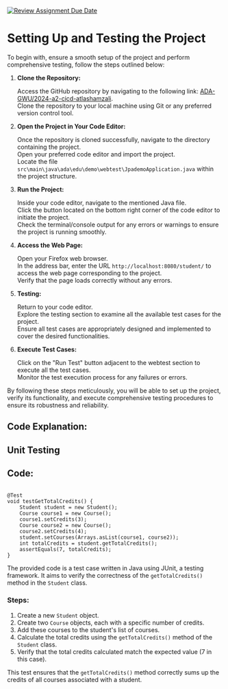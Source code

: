 [![Review Assignment Due Date](https://classroom.github.com/assets/deadline-readme-button-24ddc0f5d75046c5622901739e7c5dd533143b0c8e959d652212380cedb1ea36.svg)](https://classroom.github.com/a/jwssRZI4)
<!DOCTYPE html>
<html lang="en">
<head>
<meta charset="UTF-8">
<meta name="viewport" content="width=device-width, initial-scale=1.0">
</head>
<body>

<h1>Setting Up and Testing the Project</h1>

<p>To begin with, ensure a smooth setup of the project and perform comprehensive testing, follow the steps outlined below:</p>

<ol>
  <li><strong>Clone the Repository:</strong>
    <p>Access the GitHub repository by navigating to the following link: <a href="https://github.com/ADA-GWU/2024-a2-cicd-atlashamzali">ADA-GWU/2024-a2-cicd-atlashamzali</a>.<br>
    Clone the repository to your local machine using Git or any preferred version control tool.</p>
  </li>

  <li><strong>Open the Project in Your Code Editor:</strong>
    <p>Once the repository is cloned successfully, navigate to the directory containing the project.<br>
    Open your preferred code editor and import the project.<br>
    Locate the file <code>src\main\java\ada\edu\demo\webtest\JpademoApplication.java</code> within the project structure.</p>
  </li>

  <li><strong>Run the Project:</strong>
    <p>Inside your code editor, navigate to the mentioned Java file.<br>
    Click the button located on the bottom right corner of the code editor to initiate the project.<br>
    Check the terminal/console output for any errors or warnings to ensure the project is running smoothly.</p>
  </li>

  <li><strong>Access the Web Page:</strong>
    <p>Open your Firefox web browser.<br>
    In the address bar, enter the URL <code>http://localhost:8080/student/</code> to access the web page corresponding to the project.<br>
    Verify that the page loads correctly without any errors.</p>
  </li>

  <li><strong>Testing:</strong>
    <p>Return to your code editor.<br>
    Explore the testing section to examine all the available test cases for the project.<br>
    Ensure all test cases are appropriately designed and implemented to cover the desired functionalities.</p>
  </li>

  <li><strong>Execute Test Cases:</strong>
    <p>Click on the "Run Test" button adjacent to the webtest section to execute all the test cases.<br>
    Monitor the test execution process for any failures or errors.</p>
  </li>
</ol>

<p>By following these steps meticulously, you will be able to set up the project, verify its functionality, and execute comprehensive testing procedures to ensure its robustness and reliability.</p>

<h2>Code Explanation:</h2>
<h2>Unit Testing<h2>
<h2>Code:</h2>

<pre><code>
@Test
void testGetTotalCredits() {
    Student student = new Student();
    Course course1 = new Course();
    course1.setCredits(3);
    Course course2 = new Course();
    course2.setCredits(4);
    student.setCourses(Arrays.asList(course1, course2));
    int totalCredits = student.getTotalCredits();
    assertEquals(7, totalCredits);
}
</code></pre>

<p>The provided code is a test case written in Java using JUnit, a testing framework. It aims to verify the correctness of the <code>getTotalCredits()</code> method in the <code>Student</code> class.</p>

<h3>Steps:</h3>

<ol>
  <li>Create a new <code>Student</code> object.</li>
  <li>Create two <code>Course</code> objects, each with a specific number of credits.</li>
  <li>Add these courses to the student's list of courses.</li>
  <li>Calculate the total credits using the <code>getTotalCredits()</code> method of the <code>Student</code> class.</li>
  <li>Verify that the total credits calculated match the expected value (7 in this case).</li>
</ol>

<p>This test ensures that the <code>getTotalCredits()</code> method correctly sums up the credits of all courses associated with a student.</p>

</body>
</html>

